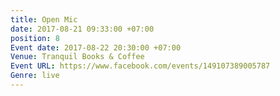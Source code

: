 ```yaml
---
title: Open Mic
date: 2017-08-21 09:33:00 +07:00
position: 8
Event date: 2017-08-22 20:30:00 +07:00
Venue: Tranquil Books & Coffee
Event URL: https://www.facebook.com/events/149107389005787
Genre: live
---
```


